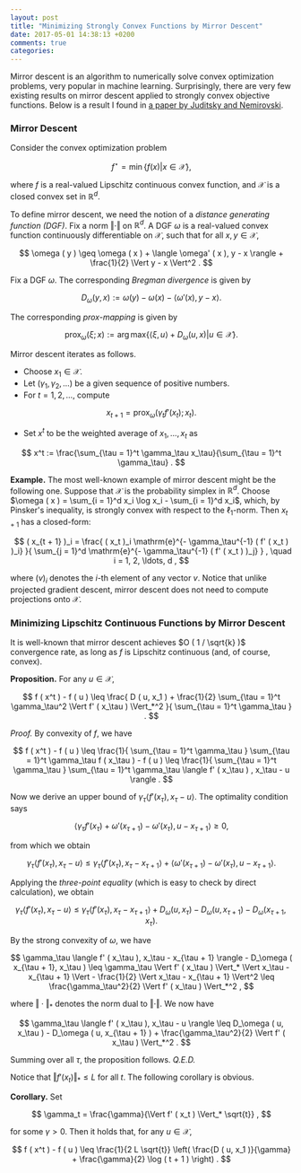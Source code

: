 ```yaml
---
layout: post
title: "Minimizing Strongly Convex Functions by Mirror Descent"
date: 2017-05-01 14:38:13 +0200
comments: true
categories: 
---
```


Mirror descent is an algorithm to numerically solve convex optimization problems, very popular in machine learning.
Surprisingly, there are very few existing results on mirror descent applied to strongly convex objective functions. 
Below is a result I found in [a paper by Juditsky and Nemirovski](http://www2.isye.gatech.edu/~nemirovs/MLOptChapterI.pdf).

### Mirror Descent

Consider the convex optimization problem

$$
f^\star = \min \lbrace f ( x ) | x \in \mathcal{X} \rbrace, 
$$

where $f$ is a real-valued Lipschitz continuous convex function, and $\mathcal{X}$ is a closed convex set in $\mathbb{R}^d$.

To define mirror descent, we need the notion of a *distance generating function (DGF)*.
Fix a norm $\Vert \cdot \Vert$ on $\mathbb{R}^d$. 
A DGF $\omega$ is a real-valued convex function continuously differentiable on $\mathcal{X}$, such that for all $x, y \in \mathcal{X}$, 

$$
\omega ( y ) \geq \omega ( x ) + \langle \omega' ( x ), y - x \rangle + \frac{1}{2} \Vert y - x \Vert^2 . 
$$

Fix a DGF $\omega$.
The corresponding *Bregman divergence* is given by

$$
D_\omega ( y, x ) := \omega ( y ) - \omega ( x ) - \langle \omega' ( x ) , y - x \rangle . 
$$

The corresponding *prox-mapping* is given by

$$
\mathrm{prox}_\omega ( \xi; x ) := \mathrm{arg\, max} \lbrace \langle \xi, u \rangle + D_\omega ( u, x ) \vert u \in \mathcal{X} \rbrace . 
$$

Mirror descent iterates as follows. 

* Choose $x_1 \in \mathcal{X}$.
* Let $( \gamma_1, \gamma_2, \ldots )$ be a given sequence of positive numbers. 
* For $t = 1, 2, \ldots$, compute 

$$
x_{t+1} = \mathrm{prox}_\omega ( \gamma_t f' ( x_t ) ; x_{t} ) . 
$$

* Set $x^t$ to be the weighted average of $x_1, \ldots, x_t$ as

$$
x^t := \frac{\sum_{\tau = 1}^t \gamma_\tau x_\tau}{\sum_{\tau = 1}^t \gamma_\tau} . 
$$

**Example.** The most well-known example of mirror descent might be the following one.
Suppose that $\mathcal{X}$ is the probability simplex in $\mathbb{R}^d$. 
Choose $\omega ( x ) = \sum_{i = 1}^d x_i \log x_i - \sum_{i = 1}^d x_i$, which, by Pinsker's inequality, is strongly convex with respect to the $\ell_1$-norm.
Then $x_{t + 1}$ has a closed-form: 

$$
( x_{t + 1} )_i = \frac{ ( x_t )_i \mathrm{e}^{- \gamma_\tau^{-1} ( f' ( x_t ) )_i} }{ \sum_{j = 1}^d \mathrm{e}^{- \gamma_\tau^{-1} ( f' ( x_t ) )_j} } ,  \quad i = 1, 2, \ldots, d , 
$$

where $( v )_i$ denotes the $i$-th element of any vector $v$.
Notice that unlike projected gradient descent, mirror descent does not need to compute projections onto $\mathcal{X}$. 

### Minimizing Lipschitz Continuous Functions by Mirror Descent

It is well-known that mirror descent achieves $O ( 1 / \sqrt{k} )$ convergence rate, as long as $f$ is Lipschitz continuous (and, of course, convex).

**Proposition.** For any $u \in \mathcal{X}$, 

$$
f ( x^t ) - f ( u ) \leq \frac{ D ( u, x_1 ) + \frac{1}{2} \sum_{\tau = 1}^t \gamma_\tau^2 \Vert f' ( x_\tau ) \Vert_*^2 }{ \sum_{\tau = 1}^t \gamma_\tau } . 
$$

*Proof.* By convexity of $f$, we have

$$
f ( x^t ) - f ( u ) \leq \frac{1}{ \sum_{\tau = 1}^t \gamma_\tau } \sum_{\tau = 1}^t \gamma_\tau f ( x_\tau ) - f ( u ) \leq \frac{1}{ \sum_{\tau = 1}^t \gamma_\tau } \sum_{\tau = 1}^t \gamma_\tau \langle f' ( x_\tau ) , x_\tau - u \rangle . 
$$

Now we derive an upper bound of $\gamma_\tau \langle f' ( x_\tau ), x_\tau - u \rangle$.
The optimality condition says

$$
\langle \gamma_\tau f' ( x_\tau ) + \omega'( x_{\tau + 1} ) - \omega' ( x_\tau ) , u - x_{\tau + 1} \rangle \geq 0 , 
$$

from which we obtain

$$
\gamma_\tau \langle f' ( x_\tau ), x_\tau - u \rangle \leq \gamma_\tau \langle f' ( x_\tau ), x_\tau - x_{\tau + 1} \rangle + \langle \omega' ( x_{\tau + 1} ) - \omega' ( x_\tau ) , u - x_{\tau + 1} \rangle . 
$$

Applying the *three-point equality* (which is easy to check by direct calculation), we obtain

$$
\gamma_\tau \langle f' ( x_\tau ), x_\tau - u \rangle \leq \gamma_\tau \langle f' ( x_\tau ), x_\tau - x_{\tau + 1} \rangle + D_\omega ( u, x_\tau ) - D_\omega ( u, x_{\tau + 1} ) - D_\omega ( x_{\tau + 1}, x_\tau ) . 
$$

By the strong convexity of $\omega$, we have

$$
\gamma_\tau \langle f' ( x_\tau ), x_\tau - x_{\tau + 1} \rangle - D_\omega ( x_{\tau + 1}, x_\tau ) \leq \gamma_\tau \Vert f' ( x_\tau ) \Vert_* \Vert x_\tau - x_{\tau + 1} \Vert - \frac{1}{2} \Vert x_\tau - x_{\tau + 1} \Vert^2 \leq \frac{\gamma_\tau^2}{2} \Vert f' ( x_\tau ) \Vert_*^2 , 
$$

where $\Vert \cdot \Vert_*$ denotes the norm dual to $\Vert \cdot \Vert$.
We now have

$$
\gamma_\tau \langle f' ( x_\tau ), x_\tau - u \rangle \leq D_\omega ( u, x_\tau ) - D_\omega ( u, x_{\tau + 1} ) + \frac{\gamma_\tau^2}{2} \Vert f' ( x_\tau ) \Vert_*^2 . 
$$

Summing over all $\tau$, the proposition follows. 
*Q.E.D.*

Notice that $\Vert f' ( x_t ) \Vert_* \leq L$ for all $t$.
The following corollary is obvious.

**Corollary.** Set 

$$
\gamma_t = \frac{\gamma}{\Vert f' ( x_t ) \Vert_* \sqrt{t}} , 
$$

for some $\gamma > 0$. Then it holds that, for any $u \in \mathcal{X}$, 

$$
f ( x^t ) - f ( u ) \leq \frac{1}{2 L \sqrt{t}} \left( \frac{D ( u, x_1 )}{\gamma} + \frac{\gamma}{2} \log ( t + 1 ) \right) . 
$$